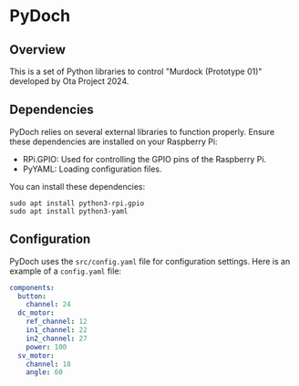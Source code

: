 # PyDoch

## Overview

This is a set of Python libraries to control "Murdock (Prototype 01)" developed by Ota Project 2024.

## Dependencies

PyDoch relies on several external libraries to function properly.
Ensure these dependencies are installed on your Raspberry Pi:

- RPi.GPIO: Used for controlling the GPIO pins of the Raspberry Pi.
- PyYAML: Loading configuration files.

You can install these dependencies:

```
sudo apt install python3-rpi.gpio
sudo apt install python3-yaml
```

## Configuration

PyDoch uses the `src/config.yaml` file for configuration settings.
Here is an example of a `config.yaml` file:

```yaml
components:
  button:
    channel: 24
  dc_motor:
    ref_channel: 12
    in1_channel: 22
    in2_channel: 27
    power: 100
  sv_motor:
    channel: 18
    angle: 60
```
